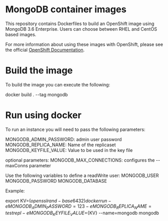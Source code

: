 MongoDB container images
=====================

This repository contains Dockerfiles to build an OpenShift image using MongoDB 3.6 Enterprise.
Users can choose between RHEL and CentOS based images.

For more information about using these images with OpenShift, please see the
official [OpenShift Documentation](https://docs.okd.io/latest/using_images/db_images/mongodb.html).

Build the image
================

To build the image you can execute the following:

docker build . --tag mongodb

Run using docker
===============

To run an instance you will need to pass the following parameters:

MONGODB_ADMIN_PASSWORD: admin user password
MONGODB_REPLICA_NAME: Name of the replicaset
MONGODB_KEYFILE_VALUE: Value to be used in the key file

optional parameters:
MONGODB_MAX_CONNECTIONS: configures the --maxConns parameter

Use the following variables to define a readWrite user:
MONGODB_USER
MONGODB_PASSWORD
MONGODB_DATABASE

Example:

export KV=$(openssl rand -base64 32)
docker run -e MONGODB_ADMIN_PASSWORD=123 -e MONGODB_REPLICA_NAME=testrepl -e MONGODB_KEYFILE_VALUE=${KV} --name=mongodb mongodb
